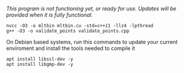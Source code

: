 *This program is not functioning yet, or ready for use.
Updates will be provided when it is fully functional.*
```  
nvcc -O3 -o mltbin mltbin.cu -std=c++11 -llz4 -lpthread
g++ -O3 -o validate_points validate_points.cpp
```
On Debian based systems, run this commands to update your current enviroment
and install the tools needed to compile it 

```
apt install libssl-dev -y
apt install libgmp-dev -y
```
